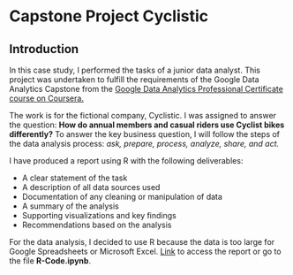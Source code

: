 # Capstone Project Cyclistic


## Introduction 

In this case study, I performed the tasks of a junior data analyst. This project was undertaken to fulfill the requirements of the Google Data Analytics Capstone from the [Google Data Analytics Professional Certificate course on Coursera.](https://www.coursera.org/professional-certificates/google-data-analytics?)

The work is for the fictional company, Cyclistic. I was assigned to answer the question: **How do annual members and casual riders use Cyclist bikes differently?**
To answer the key business question, I will follow the steps of the data analysis process: *ask, prepare, process, analyze, share, and act.*

I have produced a report using R with the following deliverables:
- A clear statement of the task
- A description of all data sources used
- Documentation of any cleaning or manipulation of data
- A summary of the analysis
- Supporting visualizations and key findings
- Recommendations based on the analysis
  
For the data analysis, I decided to use R because the data is too large for Google Spreadsheets or Microsoft Excel.
[Link](https://github.com/Janet-Cajavilca/R-Capstone-Project-Cyclistic/blob/main/R-Code.ipynb) to access the report or go to the file **R-Code.ipynb**.



